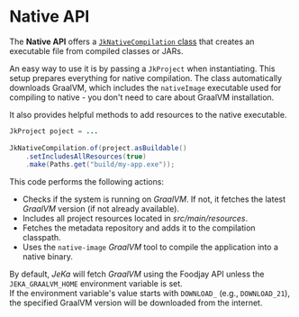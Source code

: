 # Native API

The **Native API** offers a [`JkNativeCompilation` class](https://github.com/jeka-dev/jeka/blob/master/core/src/main/java/dev/jeka/core/api/tooling/nativ/JkNativeCompilation.java) that creates an executable file from compiled classes or JARs. 

An easy way to use it is by passing a `JkProject` when instantiating.
This setup prepares everything for native compilation. The class automatically downloads GraalVM, 
which includes the `nativeImage` executable used for compiling to native - you don't need to care about GraalVM installation. 

It also provides helpful methods to add resources to the native executable.

```java title="Exemple"
JkProject poject = ...
        
JkNativeCompilation.of(project.asBuildable()
    .setIncludesAllResources(true)
    .make(Paths.get("build/my-app.exe"));
```
This code performs the following actions:
- Checks if the system is running on *GraalVM*. If not, it fetches the latest *GraalVM* version (if not already available).
- Includes all project resources located in *src/main/resources*.
- Fetches the metadata repository and adds it to the compilation classpath.
- Uses the `native-image` *GraalVM* tool to compile the application into a native binary.

By default, *JeKa* will fetch *GraalVM* using the Foodjay API unless the `JEKA_GRAALVM_HOME` environment variable is set.  
If the environment variable's value starts with `DOWNLOAD_` (e.g., `DOWNLOAD_21`), the specified GraalVM version will be downloaded from the internet.